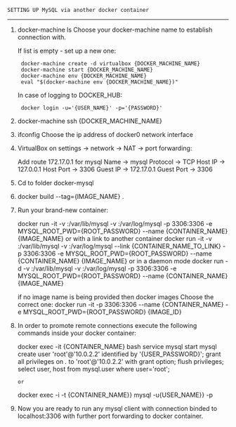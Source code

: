 
	SETTING UP MySQL via another docker container
--------------------------------------------------------------------
1. docker-machine ls
	Choose your docker-machine name to establish connection with.
	
	If list is empty - set up a new one:
	
		docker-machine create -d virtualbox {DOCKER_MACHINE_NAME}
		docker-machine start {DOCKER_MACHINE_NAME}
		docker-machine env {DOCKER_MACHINE_NAME}
		eval "$(docker-machine env {DOCKER_MACHINE_NAME})"
	
	In case of logging to DOCKER_HUB:
	
		docker login -u='{USER_NAME}' -p='{PASSWORD}'
		
2. docker-machine ssh {DOCKER_MACHINE_NAME}

3. ifconfig
	Choose the ip address of docker0 network interface
	
4. VirtualBox on settings -> network -> NAT -> port forwarding:

	Add route 172.17.0.1 for mysql
		Name 		-> mysql
		Protocol 	-> TCP
		Host IP 	-> 127.0.0.1
		Host Port 	-> 3306
		Guest IP 	-> 172.17.0.1
		Guest Port	-> 3306
		
5. Cd to folder docker-mysql
6. docker build --tag={IMAGE_NAME} .
7. Run your brand-new container:

	docker run -it -v <local-enabled-dir>:/var/lib/mysql -v <local-log-dir>:/var/log/mysql -p 3306:3306 -e MYSQL_ROOT_PWD={ROOT_PASSWORD} --name {CONTAINER_NAME} {IMAGE_NAME}
		or with a link to another container
	docker run -it -v <local-enabled-dir>:/var/lib/mysql -v <local-log-dir>:/var/log/mysql --link {CONTAINER_NAME_TO_LINK} -p 3306:3306 -e MYSQL_ROOT_PWD={ROOT_PASSWORD} --name {CONTAINER_NAME} {IMAGE_NAME}
		or in a daemon mode
	docker run -d -v <local-enabled-dir>:/var/lib/mysql -v <local-log-dir>:/var/log/mysql -p 3306:3306 -e MYSQL_ROOT_PWD={ROOT_PASSWORD} --name {CONTAINER_NAME} {IMAGE_NAME}
	
	if no image name is being provided then
		docker images
	Choose the correct one:
		docker run -it -p 3306:3306 --name {CONTAINER_NAME} -e MYSQL_ROOT_PWD={ROOT_PASSWORD} {IMAGE_ID}
		
8.  In order to promote remote connections execute the following commands inside your docker container:

	docker exec -it {CONTAINER_NAME} bash
	service mysql start
	mysql
	create user 'root'@'10.0.2.2' identified by '{USER_PASSWORD}';
	grant all privileges on *.* to 'root'@'10.0.2.2' with grant option;
	flush privileges;
	select user, host from mysql.user where user='root';
	
		or
	
	docker exec -i -t {CONTAINER_NAME}} mysql -u{USER_NAME}} -p

9. Now you are ready to run any mysql client with connection binded to localhost:3306 with further port forwarding to docker container.
